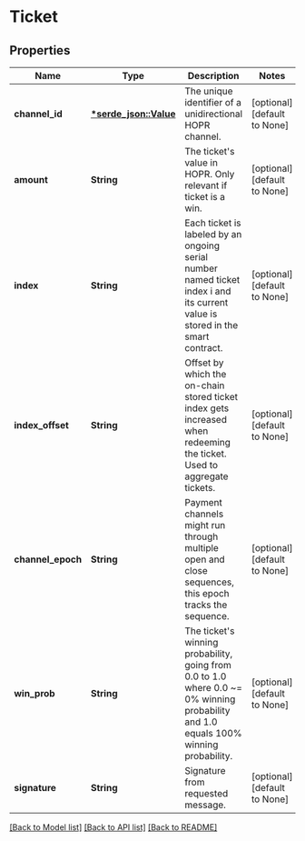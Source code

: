 # Ticket

## Properties

| Name              | Type                           | Description                                                                                                                          | Notes                        |
| ----------------- | ------------------------------ | ------------------------------------------------------------------------------------------------------------------------------------ | ---------------------------- |
| **channel_id**    | [**\*serde_json::Value**](.md) | The unique identifier of a unidirectional HOPR channel.                                                                              | [optional] [default to None] |
| **amount**        | **String**                     | The ticket's value in HOPR. Only relevant if ticket is a win.                                                                        | [optional] [default to None] |
| **index**         | **String**                     | Each ticket is labeled by an ongoing serial number named ticket index i and its current value is stored in the smart contract.       | [optional] [default to None] |
| **index_offset**  | **String**                     | Offset by which the on-chain stored ticket index gets increased when redeeming the ticket. Used to aggregate tickets.                | [optional] [default to None] |
| **channel_epoch** | **String**                     | Payment channels might run through multiple open and close sequences, this epoch tracks the sequence.                                | [optional] [default to None] |
| **win_prob**      | **String**                     | The ticket's winning probability, going from 0.0 to 1.0 where 0.0 ~= 0% winning probability and 1.0 equals 100% winning probability. | [optional] [default to None] |
| **signature**     | **String**                     | Signature from requested message.                                                                                                    | [optional] [default to None] |

[[Back to Model list]](../README.md#documentation-for-models) [[Back to API list]](../README.md#documentation-for-api-endpoints) [[Back to README]](../README.md)
